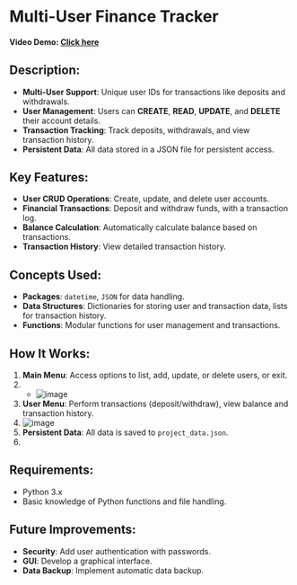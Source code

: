 # Multi-User Finance Tracker

#### Video Demo: [Click here](https://youtu.be/QER9ENwCggs?si=cC9E9GyPPnU7MFAn)

## Description:

- **Multi-User Support**: Unique user IDs for transactions like deposits and withdrawals.
- **User Management**: Users can **CREATE**, **READ**, **UPDATE**, and **DELETE** their account details.
- **Transaction Tracking**: Track deposits, withdrawals, and view transaction history.
- **Persistent Data**: All data stored in a JSON file for persistent access.

## Key Features:

- **User CRUD Operations**: Create, update, and delete user accounts.
- **Financial Transactions**: Deposit and withdraw funds, with a transaction log.
- **Balance Calculation**: Automatically calculate balance based on transactions.
- **Transaction History**: View detailed transaction history.

## Concepts Used:

- **Packages**: `datetime`, `JSON` for data handling.
- **Data Structures**: Dictionaries for storing user and transaction data, lists for transaction history.
- **Functions**: Modular functions for user management and transactions.

## How It Works:

1. **Main Menu**: Access options to list, add, update, or delete users, or exit.
2. - ![image](https://github.com/user-attachments/assets/cfbfd8d2-1ffc-4c0c-9671-86abc01f7f8f)
3. **User Menu**: Perform transactions (deposit/withdraw), view balance and transaction history.
4. ![image](https://github.com/user-attachments/assets/93e7e94a-fa72-4f3a-b945-3d28b416c813)
5. **Persistent Data**: All data is saved to `project_data.json`.
6. 

## Requirements:

- Python 3.x
- Basic knowledge of Python functions and file handling.

## Future Improvements:

- **Security**: Add user authentication with passwords.
- **GUI**: Develop a graphical interface.
- **Data Backup**: Implement automatic data backup.

